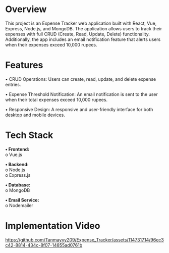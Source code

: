 # Overview
This project is an Expense Tracker web application built with React, Vue, Express, Node.js, and MongoDB. The application allows users to track their expenses with full CRUD (Create, Read, Update, Delete) functionality. Additionally, the app includes an email notification feature that alerts users when their expenses exceed 10,000 rupees.
# Features
•	CRUD Operations: Users can create, read, update, and delete expense entries.

•	Expense Threshold Notification: An email notification is sent to the user when their total expenses exceed 10,000 rupees.

•	Responsive Design: A responsive and user-friendly interface for both desktop and mobile devices.
# Tech Stack

**•	Frontend:**</br>
  o	Vue.js 
 
**•	Backend:**</br>
 o	Node.js</br>
 o	Express.js
 
**•	Database:**</br>
 o	MongoDB
 
**•	Email Service:**</br>
 o	Nodemailer 

 # Implementation Video
 https://github.com/Tanmayyy209/Expense_Tracker/assets/114731714/96ec3c42-8814-434c-8f07-14855ad0761b
 


